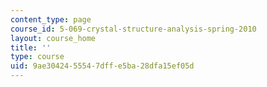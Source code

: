 ```yaml
---
content_type: page
course_id: 5-069-crystal-structure-analysis-spring-2010
layout: course_home
title: ''
type: course
uid: 9ae30424-5554-7dff-e5ba-28dfa15ef05d
---
```


